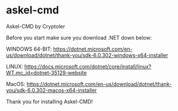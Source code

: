 # askel-cmd

Askel-CMD by Cryptoler 


 Before you start make sure you download .NET down below: 


 WINDOWS 64-BIT: https://dotnet.microsoft.com/en-us/download/dotnet/thank-you/sdk-6.0.302-windows-x64-installer 
 
 LINUX: https://docs.microsoft.com/dotnet/core/install/linux?WT.mc_id=dotnet-35129-website 
 
 MacOS: https://dotnet.microsoft.com/en-us/download/dotnet/thank-you/sdk-6.0.302-macos-x64-installer 
 
 Thank you for installing Askel-CMD!
